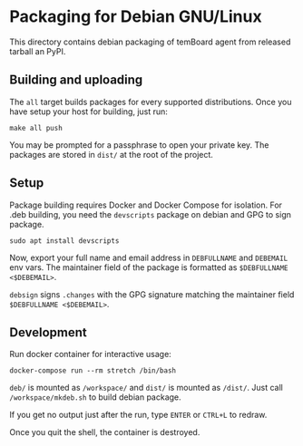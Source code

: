 # Packaging for Debian GNU/Linux

This directory contains debian packaging of temBoard agent from released tarball
an PyPI.


## Building and uploading

The `all` target builds packages for every supported distributions. Once you
have setup your host for building, just run:

```
make all push
```

You may be prompted for a passphrase to open your private key. The packages are
stored in `dist/` at the root of the project.


## Setup

Package building requires Docker and Docker Compose for isolation. For .deb
building, you need the `devscripts` package on debian and GPG to sign package.

```
sudo apt install devscripts
```

Now, export your full name and email address in `DEBFULLNAME` and `DEBEMAIL` env
vars. The maintainer field of the package is formatted as `$DEBFULLNAME
<$DEBEMAIL>`.

`debsign` signs `.changes` with the GPG signature matching the maintainer field
`$DEBFULLNAME <$DEBEMAIL>`.


## Development

Run docker container for interactive usage:

```
docker-compose run --rm stretch /bin/bash
```

`deb/` is mounted as `/workspace/` and `dist/` is mounted as `/dist/`. Just call
`/workspace/mkdeb.sh` to build debian package.

If you get no output just after the run, type `ENTER` or `CTRL+L` to redraw.

Once you quit the shell, the container is destroyed.
